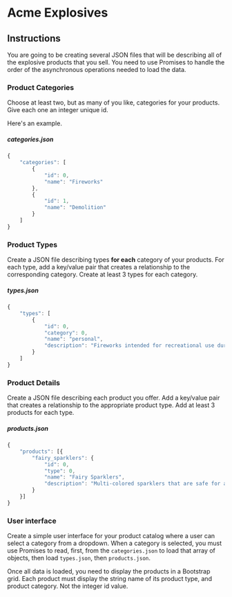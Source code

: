 # Acme Explosives


## Instructions

You are going to be creating several JSON files that will be describing all of the explosive products that you sell. You need to use Promises to handle the order of the asynchronous operations needed to load the data.

### Product Categories

Choose at least two, but as many of you like, categories for your products. Give each one an integer unique id.

Here's an example.

##### categories.json

```js
{
    "categories": [
        {
            "id": 0,
            "name": "Fireworks"
        },
        {
            "id": 1,
            "name": "Demolition"
        }
    ]
}
```

### Product Types

Create a JSON file describing types **for each** category of your products. For each type, add a key/value pair that creates a relationship to the corresponding category. Create at least 3 types for each category.

##### types.json

```js
{
    "types": [
        {
            "id": 0,
            "category": 0,
            "name": "personal",
            "description": "Fireworks intended for recreational use during holiday celebrations"
        }
    ]
}
```

### Product Details

Create a JSON file describing each product you offer. Add a key/value pair that creates a relationship to the appropriate product type. Add at least 3 products for each type.

##### products.json

```js
{
    "products": [{
        "fairy_sparklers": {
            "id": 0,
            "type": 0,
            "name": "Fairy Sparklers",
            "description": "Multi-colored sparklers that are safe for any age."
        }
    }]
}
```


### User interface

Create a simple user interface for your product catalog where a user can select a category from a dropdown. When a category is selected, you must use Promises to read, first, from the `categories.json` to load that array of objects, then load `types.json`, then `products.json`.

Once all data is loaded, you need to display the products in a Bootstrap grid. Each product must display the string name of its product type, and product category. Not the integer id value.
